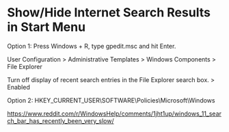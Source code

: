 # Show/Hide Internet Search Results in Start Menu

Option 1: 
Press Windows + R, type gpedit.msc and hit Enter.

User Configuration > Administrative Templates > Windows Components > File Explorer

Turn off display of recent search entries in the File Explorer search box. > Enabled


Option 2:
HKEY_CURRENT_USER\SOFTWARE\Policies\Microsoft\Windows


https://www.reddit.com/r/WindowsHelp/comments/1jht1up/windows_11_search_bar_has_recently_been_very_slow/
